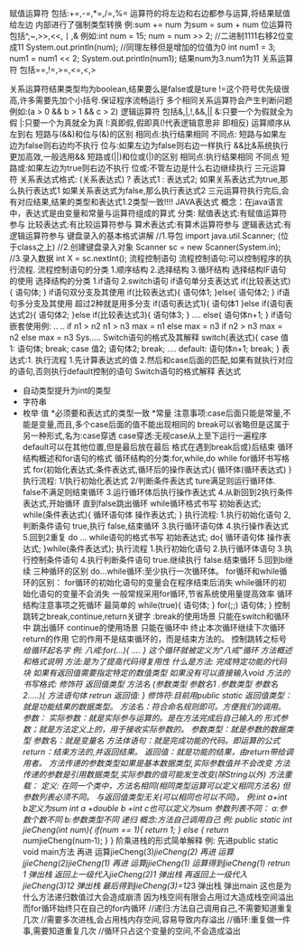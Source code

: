 赋值运算符
包括:+=,-=,*=,/=,%=
运算符的将左边和右边都参与运算,将结果赋值给左边
内部进行了强制类型转换
例:sum += num 为sum = sum + num
位运算符
包括^,~,>>,<<,丨,&
例如:int num = 15;
num = num >> 2;
//二进制1111右移2位变成11
System.out.println(num);
//同理左移但是增加的位值为0
int num1 = 3;
num1 = num1 << 2;
System.out.println(num1);
结果num为3.num1为11
关系运算符
包括==,!=,>=,<=,<,>

关系运算符结果类型均为boolean,结果要么是false或是ture
!=这个符号优先级很高,许多需要先加个小括号.保证程序流畅运行
多个相同关系运算符会产生判断问题 例如:(a > 0 && b > 1 && c > 2)
逻辑运算符
包括&,|,!,&&,||
&:只要一个为假就全为假
|:只要一个为真就全为真
!:真即假,假即真(!代表逻辑意思非 即相反)
运算顺序从左到右
短路与(&&)和位与(&)的区别
相同点:执行结果相同
不同点:
短路与如果左边为false则右边均不执行
位与:如果左边为false则右边一样执行
&&比&系统执行更加高效,一般选用&&
短路或(||)和位或(|)的区别
相同点:执行结果相同
不同点
短路或:如果左边为true则右边不执行
位或:不管左边是什么右边继续执行
三元运算符
关系表达式格式:
(关系表达式) ? 表达式1 : 表达式2;
如果关系表达式为true,那么执行表达式1
如果关系表达式为false,那么执行表达式2
三元运算符执行完后,会有对应结果,结果的类型和表达式1.2类型一致!!!!
JAVA表达式
概念：在java语言中，表达式是由变量和常量与运算符组成的算式
分类:
赋值表达式:有赋值运算符参与
比较表达式:有比较运算符参与
算术表达式:有算术运算符参与
逻辑表达式:有逻辑运算符参与
键盘录入的基本格式讲解
//1.导包
import java.util.Scanner; (位于class之上)
//2.创建键盘录入对象
Scanner sc = new Scanner(System.in);
//3.录入数据
int X = sc.nextInt();
流程控制语句
流程控制语句:可以控制程序的执行流程.
流程控制语句的分类
1.顺序结构
2.选择结构
3.循环结构
选择结构IF语句的使用
选择结构的分类
1.if语句
2.switch语句
if语句单分支表达式
if(比较表达式){
语句体;
}
if语句双分支及其使用
if(比较表达式){
语句体1;
}else{
语句体2;
}
if语句多分支及其使用
超过2种就是用多分支
if(语句表达式1){
语句体1
}else if(语句表达式2){
语句体2;
}else if(比较表达式3){
语句体3;
}
....
else{
语句体n+1;
}
if语句嵌套使用例:
..
..
if n1 > n2
n1 > n3
max = n1
else
max = n3
if n2 > n3
max = n2
else
max = n3
Sys.....
Switch语句的格式及其解释
switch(表达式){
case 值1:
语句体;
break;
case 值2;
语句体2;
break;
....
default:
语句体n+1;
break;
}
表达式:1.
执行流程
1.先计算表达式的值
2.然后和case后面的匹配,如果有就执行对应的语句,否则执行default控制的语句
Switch语句的格式解释
表达式
* 自动类型提升为int的类型
* 字符串
* 枚举
值
*必须要和表达式的类型一致
*常量
注意事项:case后面只能是常量,不能是变量,而且,多个case后面的值不能出现相同的
break可以省略但是这属于另一种形式,名为:case穿透
case穿透:无视case从上至下运行一遍程序
default可以在其他位置,但是最后放在最后
格式在遇到break后或}后结束
循环结构概述和for语句的格式
循环结构的分类:for,while,do while
for循环书写格式
for(初始化表达式;条件表达式,循环后的操作表达式){
循环体(循环表达式)
}
执行流程:
1/执行初始化表达式
2/判断条件表达式
ture满足则运行循环体.
false不满足则结束循环
3.运行循环体后执行操作表达式
4.从新回到2执行条件表达式,开始循环
直到false跳出循环
while循环格式书写
初始表达式;
while(条件表达式){
循环语句体
操作表达式;
}
执行流程:
1.执行初始化语句
2,判断条件语句
true,执行
false,结束循环
3.执行循环语句体
4.执行操作表达式
5.回到2重复
do ... while语句的格式书写
初始表达式;
do{
循环语句体
操作表达式;
}while(条件表达式);
执行流程
1.执行初始化语句
2.执行循环体语句
3.执行控制条件语句
4.执行判断条件语句
true.继续执行
false.结束循环
5.回到b继续
三种循环的区别
do...while循环:至少执行一次循环体。
for循环和while循环的区别：
for循环的初始化语句的变量会在程序结束后消失
while循环的初始化语句的变量不会消失
一般常规采用for循环,节省系统使用量提高效率
循环结构注意事项之死循环
最简单的
while(true){
语句体;
}
for(;;)
语句体;
}
控制跳转之break,continue,return关键字
:break的使用场景
只能在switch和循环中
跳出循环
continue的使用场景
只能在循环中
终止本次循环继续下次循环
return的作用
它的作用不是结束循环的，而是结束方法的。
控制跳转之标号
*给循环起名字
例: 八戒:for(...){
....
}
这个循环就被定义为"八戒"循环
方法概述和格式说明
方法:是为了提高代码得复用性
什么是方法: 完成特定功能的代码块
如果有返回值需要指定特定的数值类型
如果没有可以直接输入void
方法的书写格式:
修饰符 返回值类型 方法名 (参数类型 参数名1 .参数类型 参数名2.....){
方法语句体
retrun 返回值:
}
修饰符:目前用public static
返回值类型：就是功能结果的数据类型。
方法名：符合命名规则即可。方便我们的调用。
参数：
实际参数：就是实际参与运算的。是在方法完成后自己输入的
形式参数；就是方法定义上的，用于接收实际参数的。
参数类型：就是参数的数据类型
参数名：就是变量名
方法体语句：就是完成功能的代码。即运算的公式
return：结束方法的,并返回结果。
返回值：就是功能的结果，由return带给调用者。
方法传递的参数类型如果是基本数据类型,实际参数值并不会改变
方法传递的参数是引用数据类型,实际参数的值可能发生改变(除String以外)
方法重载：
定义:
在同一个类中，方法名相同(相同类型运算可以定义相同方法名)
但 参数列表必须不同。 与返回值类型无关(可以相同也可以不同)。
例:int a+int b定义为sum int a +double b +int c也可以定义为sum
参数列表不同：
a:参数个数不同
b:参数类型不同
递归
概念:方法自己调用自己
例:
public static int jieCheng(int num){
if(num == 1){
return 1;
} else {
return num*jieCheng(num‐1);
}
}
阶乘进栈的形式简单解释
例:
先进public static void main方法
再进 运算jieCheng(3)*jieCheng(2)
再进 运算jjieCheng(2)*jieCheng*(1)
再进 运算jjieCheng(1)
运算得到jieCheng(1) retrun 1 弹出栈
返回上一级代入jieCheng(2)*1 弹出栈
再返回上一级代入jieCheng(3)*1*2 弹出栈
最后得到jieCheng(3)=1*2*3 弹出栈
弹出main
这也是为什么方法递归数值过大会造成崩溃
因为栈空间有限会占用过大造成栈空间溢出
而for循环始终只在自己的for内循环
//递归:方法自己调用自己,不需要知道重复几次
//需要多次进栈,会占用栈内存空间,容易导致内存溢出
//循环:重复做一件事,需要知道重复几次
//循环只占这个变量的空间,不会造成溢出